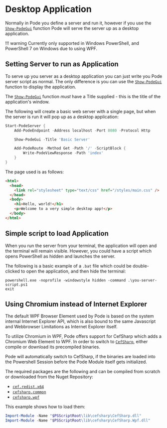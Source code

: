 # Desktop Application

Normally in Pode you define a server and run it, however if you use the [`Show-PodeGui`](../../../Functions/Core/Show-PodeGui) function Pode will serve the server up as a desktop application.

!!! warning
    Currently only supported in Windows PowerShell, and PowerShell 7 on Windows due to using WPF.

## Setting Server to run as Application

To serve up you server as a desktop application you can just write you Pode server script as normal. The only difference is you can use the [`Show-PodeGui`](../../../Functions/Core/Show-PodeGui) function to display the application.

The [`Show-PodeGui`](../../../Functions/Core/Show-PodeGui) function _must_ have a Title supplied - this is the title of the application's window.

The following will create a basic web server with a single page, but when the server is run it will pop up as a desktop application:

```powershell
Start-PodeServer {
    Add-PodeEndpoint -Address localhost -Port 8080 -Protocol Http

    Show-PodeGui -Title 'Basic Server'

    Add-PodeRoute -Method Get -Path '/' -ScriptBlock {
        Write-PodeViewResponse -Path 'index'
    }
}
```

The page used is as follows:

```html
<html>
  <head>
    <link rel="stylesheet" type="text/css" href="/styles/main.css" />
  </head>
  <body>
    <h1>Hello, world!</h1>
    <p>Welcome to a very simple desktop app!</p>
  </body>
</html>
```

## Simple script to load Application

When you run the server from your terminal, the application will open and the terminal will remain visible. However, you could have a script which opens PowerShell as hidden and launches the server.

The following is a basic example of a `.bat` file which could be double-clicked to open the application, and then hide the terminal:

```batch
powershell.exe -noprofile -windowstyle hidden -command .\you-server-script.ps1
exit
```

## Using Chromium instead of Internet Explorer

The default WPF Browser Element used by Pode is based on the system internal Internet Explorer API, which is also bound to the same Javascript and Webbrowser Limitations as Internet Explorer itself.

To utilize Chromium in WPF, Pode offers support for CefSharp which adds a Chromium Web Element to WPF.
In order to switch to [`CefSharp`](http://cefsharp.github.io/), either compile or download its precompiled binaries.

Pode will automatically switch to CefSharp, if the binaries are loaded into the Powershell Session before the Pode Module itself gets initialized.

The required packages are the following and can be compiled from scratch or downloaded from the Nuget Repository:

- [`cef.redist.x64`](https://www.nuget.org/packages/cef.redist.x64/)
- [`cefsharp.common`](https://www.nuget.org/packages/cefsharp.common)
- [`cefsharp.wpf`](https://www.nuget.org/packages/cefsharp.wpf)

This example shows how to load them:

```Powershell
Import-Module -Name "$PSScriptRoot\lib\cefsharp\CefSharp.dll"
Import-Module -Name "$PSScriptRoot\lib\cefsharp\CefSharp.Wpf.dll"
```
